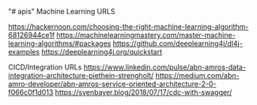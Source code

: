 "# apis" 
Machine Learning URLS

https://hackernoon.com/choosing-the-right-machine-learning-algorithm-68126944ce1f
https://machinelearningmastery.com/master-machine-learning-algorithms/#packages
https://github.com/deeplearning4j/dl4j-examples
https://deeplearning4j.org/quickstart


CICD/Integration URLs
https://www.linkedin.com/pulse/abn-amros-data-integration-architecture-piethein-strengholt/
https://medium.com/abn-amro-developer/abn-amros-service-oriented-architecture-2-0-f066c0f1d013
https://svenbayer.blog/2018/07/17/cdc-with-swagger/

